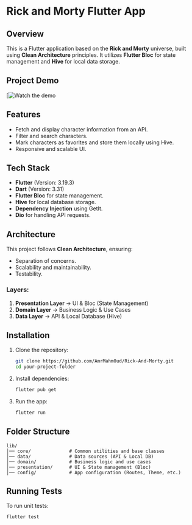 # Rick and Morty Flutter App

## Overview
This is a Flutter application based on the **Rick and Morty** universe, built using **Clean Architecture** principles. It utilizes **Flutter Bloc** for state management and **Hive** for local data storage.

## Project Demo
[![Watch the demo](https://drive.google.com/file/d/1uPYdM1HR3emqrXX-mxU5R6stirzXUDY5/view?usp=sharing)

## Features
- Fetch and display character information from an API.
- Filter and search characters.
- Mark characters as favorites and store them locally using Hive.
- Responsive and scalable UI.

## Tech Stack
- **Flutter** (Version: 3.19.3)
- **Dart** (Version: 3.31)
- **Flutter Bloc** for state management.
- **Hive** for local database storage.
- **Dependency Injection** using GetIt.
- **Dio** for handling API requests.

## Architecture
This project follows **Clean Architecture**, ensuring:
- Separation of concerns.
- Scalability and maintainability.
- Testability.

### Layers:
1. **Presentation Layer** → UI & Bloc (State Management)
2. **Domain Layer** → Business Logic & Use Cases
3. **Data Layer** → API & Local Database (Hive)

## Installation
1. Clone the repository:
   ```sh
   git clone https://github.com/AmrMahm0ud/Rick-And-Morty.git
   cd your-project-folder
   ```
2. Install dependencies:
   ```sh
   flutter pub get
   ```
3. Run the app:
   ```sh
   flutter run
   ```

## Folder Structure
```
lib/
│── core/              # Common utilities and base classes
│── data/              # Data sources (API & Local DB)
│── domain/            # Business logic and use cases
│── presentation/      # UI & State management (Bloc)
│── config/            # App configuration (Routes, Theme, etc.)
```

## Running Tests
To run unit tests:
```sh
flutter test
```


